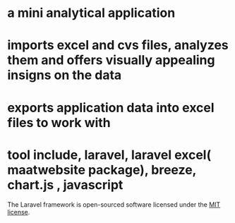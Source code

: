 # a mini analytical application
# imports excel and cvs files, analyzes them and offers visually appealing insigns on the data
# exports application data into excel files to work with
# tool include, laravel, laravel excel( maatwebsite package), breeze, chart.js , javascript
The Laravel framework is open-sourced software licensed under the [MIT license](https://opensource.org/licenses/MIT).
